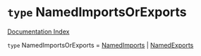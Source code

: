 # `type` NamedImportsOrExports

[Documentation Index](../README.md)

`type` NamedImportsOrExports = [NamedImports](../interface.NamedImports/README.md) | [NamedExports](../interface.NamedExports/README.md)